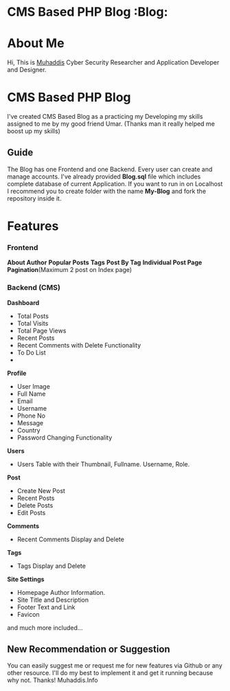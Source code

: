 # CMS Based PHP Blog :Blog:
# About Me
Hi, This is [Muhaddis](https://www,Muhaddis.info/) Cyber Security Researcher and Application Developer and Designer. 

# CMS Based PHP Blog

I've created CMS Based Blog as a practicing my Developing my skills assigned to me by my good friend Umar. (Thanks man it really helped me boost up my skills)

## Guide

The Blog has one Frontend and one Backend. Every user can create and manage accounts. I've already provided **Blog.sql** file which includes complete database of current Application. If you want to run in on Localhost I recommend you to create folder with the name **My-Blog** and fork the repository inside it.

# Features
### Frontend 
**About Author**
**Popular Posts**
**Tags**
**Post By Tag**
**Individual Post Page**
**Pagination**(Maximum 2 post on Index page)
### Backend (CMS)
**Dashboard** 

 - Total Posts
 -  Total Visits
 - Total Page Views
 - Recent Posts
 - Recent Comments with Delete Functionality
 - To Do List
 - 
**Profile** 
 - User Image
 - Full Name
 - Email
 - Username
 - Phone No
 - Message
 - Country
 - Password Changing Functionality

**Users** 

 - Users Table with their Thumbnail, Fullname. Username, Role.

**Post**

 - Create New Post
 - Recent Posts
 - Delete Posts
 - Edit Posts

**Comments** 

 - Recent Comments Display and Delete

**Tags** 

 - Tags Display and Delete

**Site Settings** 

 - Homepage Author Information.
 - Site Title and Description
 - Footer Text and Link
 - Favicon

and much more included...

## New Recommendation or Suggestion

You can easily suggest me or request me for new features via Github or any other resource. I'll do my best to implement it and get it running because why not. Thanks!
Muhaddis.Info
